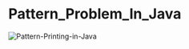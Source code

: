 # Pattern_Problem_In_Java
![Pattern-Printing-in-Java](https://github.com/MrSanketkumar/Pattern_Problem_In_Java/assets/112503914/2af178a2-59ce-48d7-909b-358e54d0faef)
